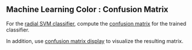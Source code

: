 
## Machine Learning Color : Confusion Matrix

For the [radial SVM classifier](https://github.com/NMoroney/MachineLearningColor/tree/main/src/mlcolor_radialsvm), compute the [confusion matrix](https://scikit-learn.org/1.5/modules/generated/sklearn.metrics.confusion_matrix.html) for the trained classifier.

In addition, use [confusion matrix display](https://scikit-learn.org/1.5/modules/generated/sklearn.metrics.ConfusionMatrixDisplay.html) to visualize the resulting matrix.


